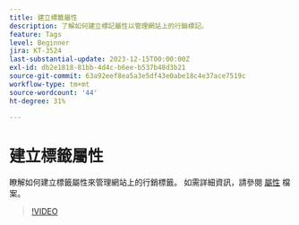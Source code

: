 ```yaml
---
title: 建立標籤屬性
description: 了解如何建立標記屬性以管理網站上的行銷標記。
feature: Tags
level: Beginner
jira: KT-3524
last-substantial-update: 2023-12-15T00:00:00Z
exl-id: db2e1818-81bb-4d4c-b6ee-b537b48d3b21
source-git-commit: 63a92eef8ea5a3e5df43e0abe18c4e37ace7519c
workflow-type: tm+mt
source-wordcount: '44'
ht-degree: 31%

---
```


# 建立標籤屬性

瞭解如何建立標籤屬性來管理網站上的行銷標籤。 如需詳細資訊，請參閱 [屬性](https://experienceleague.adobe.com/docs/experience-platform/tags/admin/companies-and-properties.html) 檔案。

>[!VIDEO](https://video.tv.adobe.com/v/28727/?learn=on)
